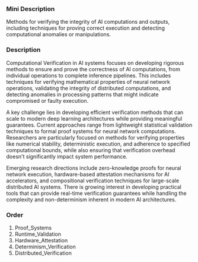 ### Mini Description

Methods for verifying the integrity of AI computations and outputs, including techniques for proving correct execution and detecting computational anomalies or manipulations.

### Description

Computational Verification in AI systems focuses on developing rigorous methods to ensure and prove the correctness of AI computations, from individual operations to complete inference pipelines. This includes techniques for verifying mathematical properties of neural network operations, validating the integrity of distributed computations, and detecting anomalies in processing patterns that might indicate compromised or faulty execution.

A key challenge lies in developing efficient verification methods that can scale to modern deep learning architectures while providing meaningful guarantees. Current approaches range from lightweight statistical validation techniques to formal proof systems for neural network computations. Researchers are particularly focused on methods for verifying properties like numerical stability, deterministic execution, and adherence to specified computational bounds, while also ensuring that verification overhead doesn't significantly impact system performance.

Emerging research directions include zero-knowledge proofs for neural network execution, hardware-based attestation mechanisms for AI accelerators, and compositional verification techniques for large-scale distributed AI systems. There is growing interest in developing practical tools that can provide real-time verification guarantees while handling the complexity and non-determinism inherent in modern AI architectures.

### Order

1. Proof_Systems
2. Runtime_Validation
3. Hardware_Attestation
4. Determinism_Verification
5. Distributed_Verification
